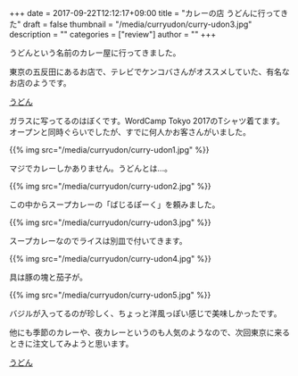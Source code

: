 +++
date = 2017-09-22T12:12:17+09:00
title = "カレーの店 うどんに行ってきた"
draft = false
thumbnail = "/media/curryudon/curry-udon3.jpg"
description = ""
categories = ["review"]
author = ""
+++

うどんという名前のカレー屋に行ってきました。

<!--more-->

東京の五反田にあるお店で、テレビでケンコバさんがオススメしていた、有名なお店のようです。

[うどん](https://tabelog.com/tokyo/A1316/A131603/13004531/)

ガラスに写ってるのはぼくです。WordCamp Tokyo 2017のTシャツ着てます。オープンと同時ぐらいでしたが、すでに何人かお客さんがいました。

{{% img src="/media/curryudon/curry-udon1.jpg" %}}

マジでカレーしかありません。うどんとは...。

{{% img src="/media/curryudon/curry-udon2.jpg" %}}

この中からスープカレーの「ばじるぽーく」を頼みました。

{{% img src="/media/curryudon/curry-udon3.jpg" %}}

スープカレーなのでライスは別皿で付いてきます。

{{% img src="/media/curryudon/curry-udon4.jpg" %}}

具は豚の塊と茄子が。

{{% img src="/media/curryudon/curry-udon5.jpg" %}}

バジルが入ってるのが珍しく、ちょっと洋風っぽい感じで美味しかったです。

他にも季節のカレーや、夜カレーというのも人気のようなので、次回東京に来るときに注文してみようと思います。

[うどん](https://tabelog.com/tokyo/A1316/A131603/13004531/)
